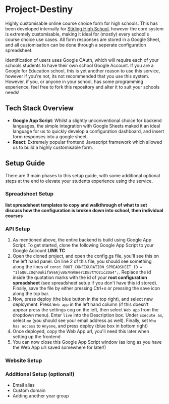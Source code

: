 # Project-Destiny

Highly customisable online course choice form for high schools. This has been developed internally for [Stirling High School](https://www.stirlinghigh.co.uk), however the core system is extremely customisable, making it ideal for (mostly) every school's course choice use cases. All form responses are stored in a Google Sheet, and all customisation can be done through a seperate configuration spreadsheet.

Identification of users uses Google OAuth, which will require each of your schools students to have their own school Google Account. If you are a Google for Education school, this is yet another reason to use this service, however if you're not, its not recommended that you use this system. However, if you, or anyone in your school, has some programming experience, feel free to fork this repository and alter it to suit your schools needs!

## Tech Stack Overview

- **Google App Script**: Whilst a slightly unconventional choice for backend languages, the simple integration with Google Sheets maked it an ideal language for us to quickly develop a configuration dashboard, and insert form responses into a google sheet.
- **React**: Extremely popular frontend Javascript framework which allowed us to build a highly customisable form.

## Setup Guide

There are 3 main phases to this setup guide, with some additional optional steps at the end to elevate your students experience using the service.

### Spreadsheet Setup

**list spreadsheet templates to copy and walkthrough of what to set**
**discuss how the configuration is broken down into school, then individual courses**

### API Setup

1. As mentioned above, the entire backend is build using Google App Script. To get started, clone the following Google App Script to your Google Account **LINK TC**
2. Open the cloned project, and open the config.gs file, you'll see this on the left hand panel. On line 2 of this file, you should see something along the lines of `const ROOT_CONFIGURATION_SPREADSHEET_ID = "1laQGLcOqh0ukifaVeAjvBG7N9mWerIDB7tYOz1cZOa4";`. Replace the id inside the quotation marks with the id of your **root configuration spreadsheet** (see spreadsheet setup if you don't have this id stored). Finally, save the file by either pressing Ctrl+s or pressing the save icon along the top bar.
3. Now, press deploy (the blue button in the top right), and select new deployment. Press `Web app` in the left hand column (if this doesn't appear press the settings cog on the left, then select `Web app` from the dropdown menu). Enter `live` into the Description box. Under `Execute as`, select `me` (you should see your email address as well). Finally, set `Who has access` to `Anyone`, and press deploy (blue box in bottom right)
4. Once deployed, copy the Web App url, you'll need this later when setting up the frontend
5. You can now close this Google App Script window (as long as you have the Web App url saved somewhere for later!)

### Website Setup

### Additional Setup (optional!)

- Email alias
- Custom domain
- Adding another year group
